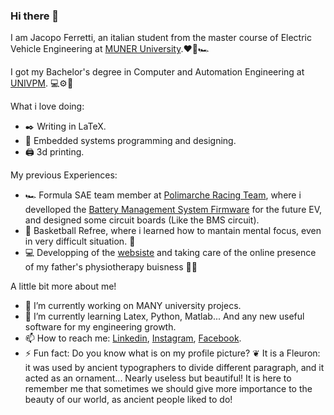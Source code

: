 ### Hi there 👋
 
 I am Jacopo Ferretti, an italian student from the master course of Electric Vehicle Engineering at [MUNER  University](https://motorvehicleuniversity.com).:heart::battery::racing_car:
 
 I got my Bachelor's degree in Computer and Automation Engineering at [UNIVPM](https://www.univpm.it). :computer::gear::robot:
 
 What i love doing:
 - :black_nib: Writing in LaTeX.
 - :green_heart: Embedded systems programming and designing.
 - :printer: 3d printing.

My previous Experiences:
- :racing_car: Formula SAE team member at [Polimarche Racing Team](https://www.polimarcheracingteam.com), where i develloped the [Battery Management System Firmware](github.com/mrjacopong/BMS_LTC6813_class) for the future EV, and designed some circuit boards (Like the BMS circuit).
- :basketball: Basketball Refree, where i learned how to mantain mental focus, even in very difficult situation. :woozy_face:
- :computer: Developping of the [websiste](https://www.fisiosport.info) and taking care of the online presence of my father's physiotherapy buisness :man_health_worker:

A little bit more about me!

- 🔭 I’m currently working on MANY university projecs.
- 🌱 I’m currently learning Latex, Python, Matlab... And any new useful software for my engineering growth.
- 📫 How to reach me: [Linkedin](https://www.linkedin.com/in/jacopoferretti/), [Instagram](https://www.instagram.com/mrjacopong/), [Facebook](https://www.facebook.com/mr.jacopong).
- ⚡ Fun fact: Do you know what is on my profile picture? ❦ It is a Fleuron: it was used by ancient typographers to divide different paragraph, and it acted as an ornament... Nearly useless but beautiful! It is here to remember me that sometimes we should give more importance to the beauty of our world, as ancient people liked to do!

<!--
**mrjacopong/mrjacopong** is a ✨ _special_ ✨ repository because its `README.md` (this file) appears on your GitHub profile.

Here are some ideas to get you started:

- 🔭 I’m currently working on ...
- 🌱 I’m currently learning ...
- 👯 I’m looking to collaborate on ...
- 🤔 I’m looking for help with ...
- 💬 Ask me about ...
- 📫 How to reach me: ...
- 😄 Pronouns: ...
- ⚡ Fun fact: ...
-->
